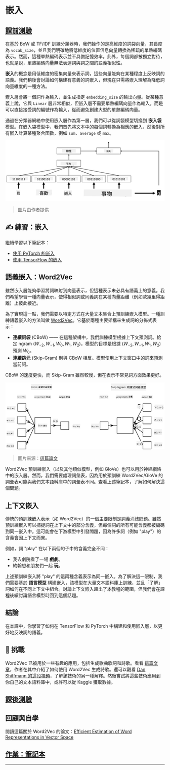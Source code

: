 <!--
CO_OP_TRANSLATOR_METADATA:
{
  "original_hash": "b708c9b85b833864c73c6281f1e6b96e",
  "translation_date": "2025-09-23T08:14:16+00:00",
  "source_file": "lessons/5-NLP/14-Embeddings/README.md",
  "language_code": "mo"
}
-->
# 嵌入

## [課前測驗](https://ff-quizzes.netlify.app/en/ai/quiz/27)

在基於 BoW 或 TF/IDF 訓練分類器時，我們操作的是高維度的詞袋向量，其長度為 `vocab_size`，並且我們明確地將低維度的位置信息向量轉換為稀疏的單熱編碼表示。然而，這種單熱編碼表示並不具備記憶效率。此外，每個詞都被獨立對待，也就是說，單熱編碼向量無法表達詞與詞之間的語義相似性。

**嵌入**的概念是用低維度的密集向量來表示詞，這些向量能夠在某種程度上反映詞的語義。我們稍後會討論如何構建有意義的詞嵌入，但現在只需將嵌入理解為降低詞向量維度的一種方法。

嵌入層會將一個詞作為輸入，並生成指定 `embedding_size` 的輸出向量。從某種意義上說，它與 `Linear` 層非常相似，但嵌入層不需要單熱編碼向量作為輸入，而是可以直接接受詞的編號作為輸入，從而避免創建大型的單熱編碼向量。

通過在分類器網絡中使用嵌入層作為第一層，我們可以從詞袋模型切換到 **嵌入袋** 模型。在嵌入袋模型中，我們首先將文本中的每個詞轉換為相應的嵌入，然後對所有嵌入計算某種聚合函數，例如 `sum`、`average` 或 `max`。

![嵌入分類器處理五個序列詞的示例圖。](../../../../../translated_images/embedding-classifier-example.b77f021a7ee67eeec8e68bfe11636c5b97d6eaa067515a129bfb1d0034b1ac5b.mo.png)

> 圖片由作者提供

## ✍️ 練習：嵌入

繼續學習以下筆記本：
* [使用 PyTorch 的嵌入](EmbeddingsPyTorch.ipynb)
* [使用 TensorFlow 的嵌入](EmbeddingsTF.ipynb)

## 語義嵌入：Word2Vec

雖然嵌入層能夠學習將詞映射到向量表示，但這種表示未必具有語義上的意義。我們希望學習一種向量表示，使得相似詞或同義詞在某種向量距離（例如歐幾里得距離）上彼此接近。

為了實現這一點，我們需要以特定方式在大量文本集合上預訓練嵌入模型。一種訓練語義嵌入的方法叫做 [Word2Vec](https://en.wikipedia.org/wiki/Word2vec)。它基於兩種主要架構來生成詞的分佈式表示：

 - **連續詞袋** (CBoW) —— 在這種架構中，我們訓練模型根據上下文預測詞。給定 ngram $(W_{-2},W_{-1},W_0,W_1,W_2)$，模型的目標是根據 $(W_{-2},W_{-1},W_1,W_2)$ 預測 $W_0$。
 - **連續跳元** (Skip-Gram) 則與 CBoW 相反。模型使用上下文窗口中的詞來預測當前詞。

CBoW 的速度更快，而 Skip-Gram 雖然較慢，但在表示不常見詞方面效果更好。

![展示 CBoW 和 Skip-Gram 將詞轉換為向量的算法示例圖。](../../../../../translated_images/example-algorithms-for-converting-words-to-vectors.fbe9207a726922f6f0f5de66427e8a6eda63809356114e28fb1fa5f4a83ebda7.mo.png)

> 圖片來源：[這篇論文](https://arxiv.org/pdf/1301.3781.pdf)

Word2Vec 預訓練嵌入（以及其他類似模型，例如 GloVe）也可以用於神經網絡中的嵌入層。然而，我們需要處理詞彙表，因為用於預訓練 Word2Vec/GloVe 的詞彙表可能與我們文本語料庫中的詞彙表不同。查看上述筆記本，了解如何解決這個問題。

## 上下文嵌入

傳統的預訓練嵌入表示（如 Word2Vec）的一個主要限制是詞義消歧問題。雖然預訓練嵌入可以捕捉詞在上下文中的部分含義，但每個詞的所有可能含義都被編碼到同一嵌入中。這可能會在下游模型中引發問題，因為許多詞（例如 "play"）的含義會因上下文而異。

例如，詞 "play" 在以下兩個句子中的含義完全不同：

- 我去劇院看了一場 **戲劇**。
- 約翰想和朋友們一起 **玩**。

上述預訓練嵌入將 "play" 的這兩種含義表示為同一嵌入。為了解決這一限制，我們需要基於 **語言模型** 構建嵌入，該模型在大量文本語料庫上訓練，並且「了解」詞如何在不同上下文中組合。討論上下文嵌入超出了本教程的範圍，但我們會在課程後續討論語言模型時回到這個話題。

## 結論

在本課中，你學習了如何在 TensorFlow 和 PyTorch 中構建和使用嵌入層，以更好地反映詞的語義。

## 🚀 挑戰

Word2Vec 已被用於一些有趣的應用，包括生成歌曲歌詞和詩歌。看看 [這篇文章](https://www.politetype.com/blog/word2vec-color-poems)，作者在其中介紹了如何使用 Word2Vec 生成詩歌。還可以觀看 [Dan Shiffmann 的這段視頻](https://www.youtube.com/watch?v=LSS_bos_TPI&ab_channel=TheCodingTrain)，了解該技術的另一種解釋。然後嘗試將這些技術應用到你自己的文本語料庫中，或許可以從 Kaggle 獲取數據。

## [課後測驗](https://ff-quizzes.netlify.app/en/ai/quiz/28)

## 回顧與自學

閱讀這篇關於 Word2Vec 的論文：[Efficient Estimation of Word Representations in Vector Space](https://arxiv.org/pdf/1301.3781.pdf)

## [作業：筆記本](assignment.md)

---

